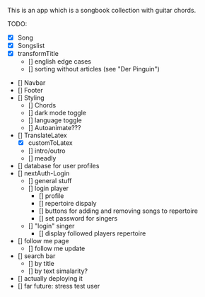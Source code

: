 This is an app which is a songbook collection with guitar chords.

TODO: 
- [x] Song
- [x] Songslist
- [x] transformTitle 
  - [] english edge cases
  - [] sorting without articles (see "Der Pinguin")
- [] Navbar
- [] Footer
- [] Styling
  - [] Chords
  - [] dark mode toggle
  - [] language toggle
  - [] Autoanimate???
- [] TranslateLatex 
  - [x] customToLatex
  - [] intro/outro
  - [] meadly
- [] database for user profiles
- [] nextAuth-Login 
  - [] general stuff 
  - [] login player
    - [] profile
    - [] repertoire dispaly
    - [] buttons for adding and removing songs to repertoire
    - [] set password for singers
  - [] "login" singer 
    - [] display followed players repertoire
- [] follow me page
  - [] follow me update
- [] search bar
  - [] by title
  - [] by text simalarity?
- [] actually deploying it
- [] far future: stress test user